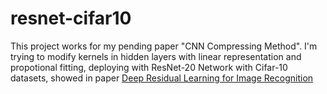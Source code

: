 # resnet-cifar10

This project works for my pending paper "CNN Compressing Method". I'm trying to modify kernels in hidden layers with linear representation and propotional fitting, deploying with ResNet-20 Network with Cifar-10 datasets, showed in paper [Deep Residual Learning for Image Recognition](https://arxiv.org/abs/1512.03385)
